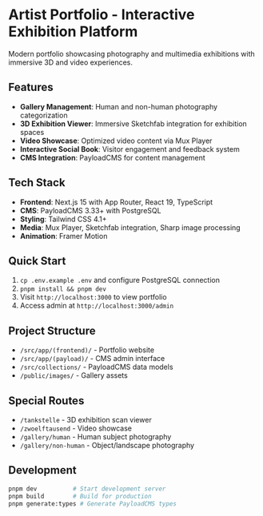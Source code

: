 # Artist Portfolio - Interactive Exhibition Platform

Modern portfolio showcasing photography and multimedia exhibitions with immersive 3D and video experiences.

## Features
- **Gallery Management**: Human and non-human photography categorization
- **3D Exhibition Viewer**: Immersive Sketchfab integration for exhibition spaces
- **Video Showcase**: Optimized video content via Mux Player
- **Interactive Social Book**: Visitor engagement and feedback system
- **CMS Integration**: PayloadCMS for content management

## Tech Stack
- **Frontend**: Next.js 15 with App Router, React 19, TypeScript
- **CMS**: PayloadCMS 3.33+ with PostgreSQL
- **Styling**: Tailwind CSS 4.1+
- **Media**: Mux Player, Sketchfab integration, Sharp image processing
- **Animation**: Framer Motion

## Quick Start
1. `cp .env.example .env` and configure PostgreSQL connection
2. `pnpm install && pnpm dev`
3. Visit `http://localhost:3000` to view portfolio
4. Access admin at `http://localhost:3000/admin`

## Project Structure
- `/src/app/(frontend)/` - Portfolio website
- `/src/app/(payload)/` - CMS admin interface  
- `/src/collections/` - PayloadCMS data models
- `/public/images/` - Gallery assets

## Special Routes
- `/tankstelle` - 3D exhibition scan viewer
- `/zwoelftausend` - Video showcase
- `/gallery/human` - Human subject photography
- `/gallery/non-human` - Object/landscape photography

## Development
```bash
pnpm dev          # Start development server
pnpm build        # Build for production
pnpm generate:types # Generate PayloadCMS types